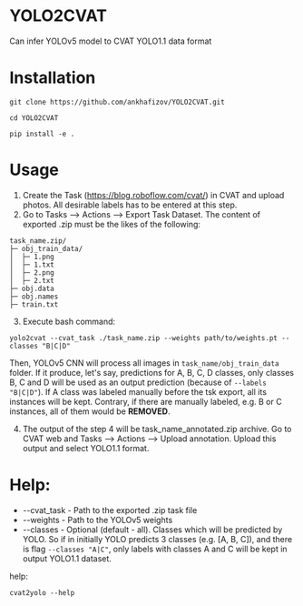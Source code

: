 # YOLO2CVAT
Can infer YOLOv5 model to CVAT YOLO1.1 data format

# Installation

`git clone https://github.com/ankhafizov/YOLO2CVAT.git`

`cd YOLO2CVAT`

`pip install -e .` 

# Usage

1. Create the Task (https://blog.roboflow.com/cvat/) in CVAT and upload photos. All desirable labels has to be entered at this step.
2. Go to Tasks --> Actions --> Export Task Dataset. The content of exported .zip must be the likes of the following:

```
task_name.zip/
├─ obj_train_data/
│  ├─ 1.png
│  ├─ 1.txt
│  ├─ 2.png
│  ├─ 2.txt
├─ obj.data
├─ obj.names
├─ train.txt
```
3. Execute bash command:

```
yolo2cvat --cvat_task ./task_name.zip --weights path/to/weights.pt --classes "B|C|D"
```

Then, YOLOv5 CNN will process all images in `task_name/obj_train_data` folder. If it produce, let's say, predictions for A, B, C, D classes, only classes B, C and D will be used as an output prediction (because of `--labels "B|C|D"`). If A class was labeled manually before the tsk export, all its instances will be kept. Contrary, if there are manually labeled, e.g. B or C instances, all of them would be __REMOVED__.

4. The output of the step 4 will be task_name_annotated.zip archive. Go to CVAT web and Tasks --> Actions --> Upload annotation. Upload this output and select YOLO1.1 format.

# Help:

- --cvat_task - Path to the exported .zip task file
- --weights - Path to the YOLOv5 weights
- --classes - Optional (default - all). Classes which will be predicted by YOLO. So if in initially YOLO predicts 3 classes (e.g. [A, B, C]), and there is flag ```--classes "A|C"```, only labels with classes A and C will be kept in output YOLO1.1 dataset.

help:

```
cvat2yolo --help
```
